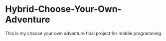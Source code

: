 # Hybrid-Choose-Your-Own-Adventure
This is my choose your own adventure final project for mobile programming
